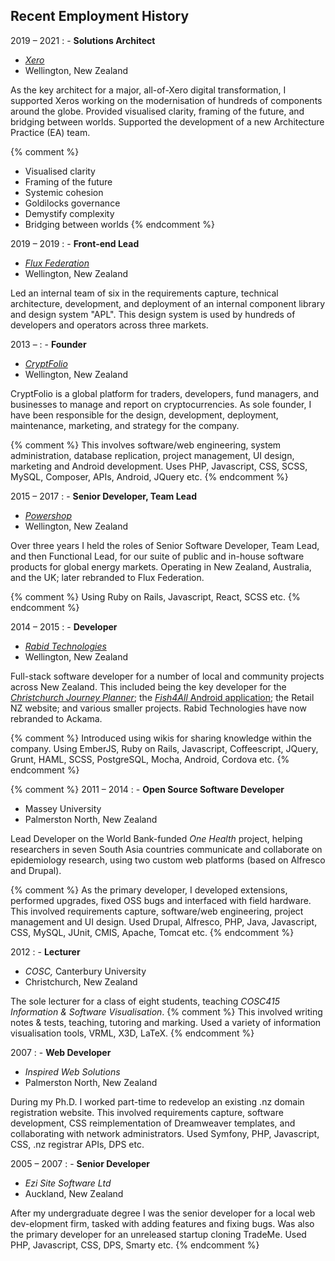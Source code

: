 ## Recent Employment History

2019 &ndash; 2021
: - **Solutions Architect**
  - _[Xero](https://xero.com)_
  - Wellington, New Zealand

  As the key architect for a major, all-of-Xero digital transformation,
  I supported Xeros working on the modernisation of hundreds of components around the globe.
  Provided visualised clarity, framing of the future, and bridging between worlds.
  Supported the development of a new Architecture Practice (EA) team.

  {% comment %}
  - Visualised clarity
  - Framing of the future
  - Systemic cohesion
  - Goldilocks governance
  - Demystify complexity
  - Bridging between worlds
  {% endcomment %}

2019 &ndash; 2019
: - **Front-end Lead**
  - _[Flux Federation](https://fluxfederation.com)_
  - Wellington, New Zealand

  Led an internal team of six in the requirements capture,
  technical architecture, development, and deployment of an
  internal component library and design system "APL".
  This design system is used by hundreds of developers
  and operators across three markets.

2013 &ndash;
: - **Founder**
  - _[CryptFolio](https://cryptfolio.com)_
  - Wellington, New Zealand

  CryptFolio is a global platform for traders, developers, fund managers,
  and businesses to manage and report on cryptocurrencies.
  As sole founder, I have been responsible for the design, development,
  deployment, maintenance, marketing, and strategy for the company.

  {% comment %}
  This involves software/web engineering, system administration, database replication,
  project management, UI design, marketing and Android development. Uses PHP, Javascript, CSS, SCSS, MySQL, Composer, APIs,
  Android, JQuery etc.
  {% endcomment %}

2015 &ndash; 2017
: - **Senior Developer, Team Lead**
  - _[Powershop](https://powershop.co.nz)_
  - Wellington, New Zealand

  Over three years I held the roles of
  Senior Software Developer, Team Lead, and then Functional Lead,
  for our suite of public and in-house software products
  for global energy markets.
  Operating in New Zealand, Australia, and the UK; later rebranded to Flux Federation.

  {% comment %}
  Using Ruby on Rails, Javascript, React, SCSS etc.
  {% endcomment %}

2014 &ndash; 2015
: - **Developer**
  - _[Rabid Technologies](https://rabid.co.nz)_
  - Wellington, New Zealand

  Full-stack software developer for a number of local and community projects across New Zealand.
  This included being the key developer for the
  _[Christchurch Journey Planner](http://metroinfo.co.nz/journeyplanner/index.html?region=christchurch)_;
  the [_Fish4All_ Android application](https://play.google.com/store/apps/details?id=nz.co.fish4all.app&hl=en);
  the Retail NZ website;
  and various smaller projects.
  Rabid Technologies have now rebranded to Ackama.

  {% comment %}
  Introduced using wikis for sharing knowledge within the company.
  Using EmberJS, Ruby on Rails, Javascript, Coffeescript, JQuery, Grunt, HAML, SCSS, PostgreSQL, Mocha, Android, Cordova etc.
  {% endcomment %}

{% comment %}
2011 &ndash; 2014
: - **Open Source Software Developer**
  - Massey University
  - Palmerston North, New Zealand

  Lead Developer on the World Bank-funded _One Health_ project, helping researchers
  in seven South Asia countries communicate and collaborate on epidemiology research, using two custom web platforms (based on Alfresco and Drupal).

  {% comment %}
  As the primary developer, I developed extensions,
  performed upgrades, fixed OSS bugs and interfaced with field hardware.
  This involved requirements capture, software/web
  engineering, project management and UI design. Used Drupal, Alfresco, PHP, Java, Javascript, CSS, MySQL, JUnit, CMIS,
  Apache, Tomcat etc.
  {% endcomment %}

2012
: - **Lecturer**
  - _COSC,_
      Canterbury University
  - Christchurch, New Zealand

  The sole lecturer for a class of eight students, teaching
  _COSC415 Information & Software Visualisation_.
  {% comment %}
  This involved writing notes & tests, teaching, tutoring and marking.
  Used a variety of information visualisation tools, VRML, X3D, LaTeX.
  {% endcomment %}

2007
: - **Web Developer**
  - _Inspired Web Solutions_
  - Palmerston North, New Zealand

  During my Ph.D. I worked part-time to redevelop an existing .nz domain registration website. This involved requirements
  capture, software development, CSS reimplementation of Dreamweaver templates, and collaborating with network administrators. Used
  Symfony, PHP, Javascript, CSS, .nz registrar APIs, DPS etc.

2005 &ndash; 2007
: - **Senior Developer**
  - _Ezi Site Software Ltd_
  - Auckland, New Zealand

  After my undergraduate degree I was the senior developer for a local web dev-elopment firm, tasked with adding
  features and fixing bugs. Was also the primary developer for an unreleased startup cloning TradeMe. Used PHP, Javascript,
  CSS, DPS, Smarty etc.
{% endcomment %}
